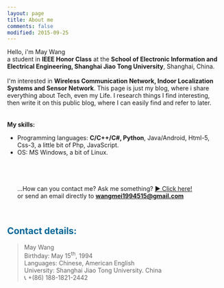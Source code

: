 ```yaml
---
layout: page
title: About me
comments: false
modified: 2015-09-25
---
```


Hello, i'm May Wang<br>
a student in <b>IEEE Honor Class</b> at the <b>School of Electronic Information and Electrical Engineering, Shanghai Jiao Tong University</b>, Shanghai, China. <br><br>
I'm interested in <b>Wireless Communication Network, Indoor Localization Systems and Sensor Network</b>. This page is just my blog, where i share everything about Tech, even my Life. I research things I find interesting, then write it on this public blog, where I can easily find and refer to later.
<br>
<br>
<br>
<b>My skills:</b><br>
- Programming languages: <b>C/C++/C#, Python</b>, Java/Android, Html-5, Css-3, a little bit of Php, JavaScript.<br>
- OS: MS Windows, a bit of Linux.
<br><br><br><br><br>
...How can you contact me? Ask me something? <a href="http://MayWang-SJTU.github.io/Ask-me/">&#9654; Click here!</a><br>or send an email directly to <b>wangmei1994515@gmail.com</b>
<br>

<h2 style="color: #006699">Contact details:</h2>

> May Wang<br>
> Birthday: May 15<sup>th</sup>, 1994<br>
> Languages: Chinese, American English<br>
> University: Shanghai Jiao Tong University. China<br>
&#128222; +(86) 188-1821-2442<br>



